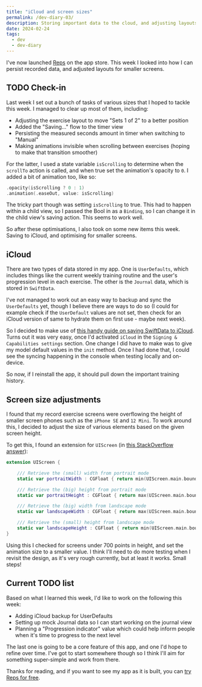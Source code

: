 ```yaml
---
title: "iCloud and screen sizes"
permalink: /dev-diary-03/
description: Storing important data to the cloud, and adjusting layouts based on screen sizes
date: 2024-02-24
tags:
  - dev
  - dev-diary
---
```


I've now launched [Reps]({{metadata.appLink}}) on the app store. This week I looked into how I can persist recorded data, and adjusted layouts for smaller screens.

## TODO Check-in

Last week I set out a bunch of tasks of various sizes that I hoped to tackle this week. I managed to clear up most of them, including:

- Adjusting the exercise layout to move "Sets 1 of 2" to a better position
- Added the "Saving..." flow to the timer view
- Persisting the measured seconds amount in timer when switching to "Manual"
- Making animations invisible when scrolling between exercises (hoping to make that transition smoother)

For the latter, I used a state variable `isScrolling` to determine when the `scrollTo` action is called, and when true set the animation's opacity to `0`. I added a bit of animation too, like so:

```swift
.opacity(isScrolling ? 0 : 1)
.animation(.easeOut, value: isScrolling)
```

The tricky part though was setting `isScrolling` to true. This had to happen within a child view, so I passed the Bool in as a `Binding`, so I can change it in the child view's saving action. This seems to work well.

So after these optimisations, I also took on some new items this week. Saving to iCloud, and optimising for smaller screens.

## iCloud

There are two types of data stored in my app. One is `UserDefaults`, which includes things like the current weekly training routine and the user's progression level in each exercise. The other is the `Journal` data, which is stored in `SwiftData`.

I've not managed to work out an easy way to backup and sync the `UserDefaults` yet, though I believe there are ways to do so (I could for example check if the `UserDefault` values are not set, then check for an iCloud version of same to hydrate them on first use - maybe next week).

So I decided to make use of [this handy guide on saving SwiftData to iCloud](https://www.hackingwithswift.com/quick-start/swiftdata/how-to-sync-swiftdata-with-icloud). Turns out it was very easy, once I'd activated `iCloud` in the `Signing & Capabilities settings` section. One change I did have to make was to give my model default values in the `init` method. Once I had done that, I could see the syncing happening in the console when testing locally and on-device.

So now, if I reinstall the app, it should pull down the important training history.

## Screen size adjustments

I found that my record exercise screens were overflowing the height of smaller screen phones such as the `iPhone SE` and `12 Mini`. To work around this, I decided to adjust the size of various elements based on the given screen height.

To get this, I found an extension for `UIScreen` (in [this StackOverflow answer](https://stackoverflow.com/a/58321449)):

```swift
extension UIScreen {

    /// Retrieve the (small) width from portrait mode
    static var portraitWidth : CGFloat { return min(UIScreen.main.bounds.width, UIScreen.main.bounds.size.height) }

    /// Retrieve the (big) height from portrait mode
    static var portraitHeight : CGFloat { return max(UIScreen.main.bounds.size.width, UIScreen.main.bounds.size.height)  }

    /// Retrieve the (big) width from landscape mode
    static var landscapeWidth : CGFloat { return max(UIScreen.main.bounds.size.width, UIScreen.main.bounds.size.height) }

    /// Retrieve the (small) height from landscape mode
    static var landscapeHeight : CGFloat { return min(UIScreen.main.bounds.size.width, UIScreen.main.bounds.size.height) }
}
```

Using this I checked for screens under 700 points in height, and set the animation size to a smaller value. I think I'll need to do more testing when I revisit the design, as it's very rough currently, but at least it works. Small steps!

## Current TODO list

Based on what I learned this week, I'd like to work on the following this week:

- Adding iCloud backup for UserDefaults
- Setting up mock Journal data so I can start working on the journal view
- Planning a "Progression indicator" value which could help inform people when it's time to progress to the next level

The last one is going to be a core feature of this app, and one I'd hope to refine over time. I've got to start somewhere though so I think I'll aim for something super-simple and work from there.

Thanks for reading, and if you want to see my app as it is built, you can [try Reps for free]({{metadata.appLink}}).
